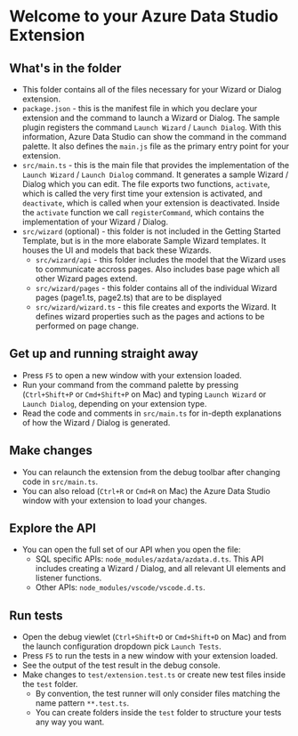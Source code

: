 # Welcome to your Azure Data Studio Extension

## What's in the folder
* This folder contains all of the files necessary for your Wizard or Dialog extension.
* `package.json` - this is the manifest file in which you declare your extension and the command to launch a Wizard or Dialog.
The sample plugin registers the command `Launch Wizard` / `Launch Dialog`. With this information, Azure Data Studio can show the command in the command palette. It also defines the `main.js` file as the primary entry point for your extension.
* `src/main.ts` - this is the main file that provides the implementation of the `Launch Wizard` / `Launch Dialog` command. It generates a sample Wizard / Dialog which you can edit.
The file exports two functions, `activate`, which is called the very first time your extension is
activated, and `deactivate`, which is called when your extension is deactivated. Inside the `activate` function we call `registerCommand`, which contains the implementation of your Wizard / Dialog.
* `src/wizard` (optional) - this folder is not included in the Getting Started Template, but is in the more elaborate Sample Wizard templates. It houses the UI and models that back these Wizards.
  * `src/wizard/api` - this folder includes the model that the Wizard uses to communicate accross pages. Also includes base page which all other Wizard pages extend.
  * `src/wizard/pages` - this folder contains all of the individual Wizard pages (page1.ts, page2.ts) that are to be displayed
  * `src/wizard/wizard.ts` - this file creates and exports the Wizard. It defines wizard properties such as the pages and actions to be performed on page change.

## Get up and running straight away
* Press `F5` to open a new window with your extension loaded.
* Run your command from the command palette by pressing (`Ctrl+Shift+P` or `Cmd+Shift+P` on Mac) and typing `Launch Wizard` or `Launch Dialog`, depending on your extension type.
* Read the code and comments in `src/main.ts` for in-depth explanations of how the Wizard / Dialog is generated.

## Make changes
* You can relaunch the extension from the debug toolbar after changing code in `src/main.ts`.
* You can also reload (`Ctrl+R` or `Cmd+R` on Mac) the Azure Data Studio window with your extension to load your changes.

## Explore the API
* You can open the full set of our API when you open the file:
  * SQL specific APIs: `node_modules/azdata/azdata.d.ts`. This API includes creating a Wizard / Dialog, and all relevant UI elements and listener functions.
  * Other APIs: `node_modules/vscode/vscode.d.ts`.

## Run tests
* Open the debug viewlet (`Ctrl+Shift+D` or `Cmd+Shift+D` on Mac) and from the launch configuration dropdown pick `Launch Tests`.
* Press `F5` to run the tests in a new window with your extension loaded.
* See the output of the test result in the debug console.
* Make changes to `test/extension.test.ts` or create new test files inside the `test` folder.
    * By convention, the test runner will only consider files matching the name pattern `**.test.ts`.
    * You can create folders inside the `test` folder to structure your tests any way you want.
